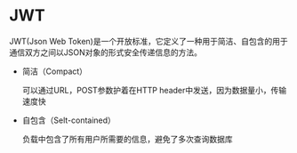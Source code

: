 # JWT

JWT(Json Web Token)是一个开放标准，它定义了一种用于简洁、自包含的用于通信双方之间以JSON对象的形式安全传递信息的方法。

- 简洁（Compact）

  可以通过URL，POST参数护着在HTTP header中发送，因为数据量小，传输速度快

- 自包含（Selt-contained）

  负载中包含了所有用户所需要的信息，避免了多次查询数据库

  